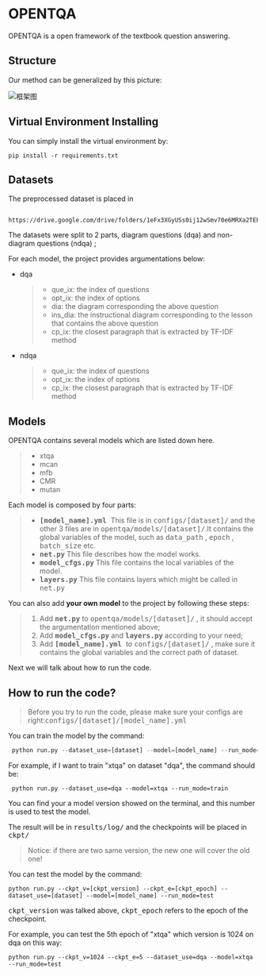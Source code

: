 # OPENTQA

OPENTQA is a open framework of the textbook question answering.   

##  Structure

Our method can be generalized by this picture:

![框架图](https://raw.githubusercontent.com/keep-smile-001/opentqa/master/pic.png)

##	Virtual Environment Installing

You can simply install the virtual environment by:

```     
pip install -r requirements.txt
```

##  Datasets 

The preprocessed dataset is placed in

```  https://drive.google.com/drive/folders/1eFx3XGyUSs0ij12wSmv70e6MRXa2TEFL
 https://drive.google.com/drive/folders/1eFx3XGyUSs0ij12wSmv70e6MRXa2TEFL
```

The datasets were split to 2 parts, diagram questions (dqa) and non-diagram questions (ndqa) ; 

For each model, the project provides argumentations below: 

+ dqa

  > + que_ix: the index of questions
  > + opt_ix: the index of options
  > + dia: the diagram corresponding the above question
  > + ins_dia: the instructional diagram corresponding to the lesson that contains the above question
  > + cp_ix: the closest paragraph that is extracted by TF-IDF method

+ ndqa

  > + que_ix: the index of questions
  > + opt_ix: the index of options
  > + cp_ix: the closest paragraph that is extracted by TF-IDF method

##  Models

OPENTQA contains several models which are listed down here.

> + xtqa
> + mcan
> + mfb
> + CMR
> + mutan

Each model is composed by four parts:

> + <tt> **[model_name].yml** </tt> This file is in <tt>configs/[dataset]/</tt> and the other 3 files are in <tt>opentqa/models/[dataset]/</tt>.It contains the global variables of the model, such as <tt>data_path</tt> , <tt>epoch</tt> , <tt>batch_size</tt> etc.
> + **<tt>net.py</tt>**  This file describes how the model works.
> + <tt>**model_cfgs.py**</tt> This file contains the local variables of the model.
> + **<tt>layers.py</tt>** This file contains layers which might be called in <tt>net.py</tt>

You can also add **your own model** to the project by following these steps:

>1. Add **<tt>net.py</tt>**  to <tt>opentqa/models/[dataset]/</tt>  , it should accept the argumentation mentioned above;
>2. Add **<tt>model_cfgs.py</tt>**  and **<tt>layers.py</tt>** according to your need;
>3. Add <tt> **[model_name].yml** </tt>  to <tt>configs/[dataset]/</tt> , make sure it contains the global variables and the correct path of dataset.

Next we will talk about how to run the code.

##  How to run the code?

> Before you try to run the code, please make sure your configs are right:<tt>configs/[dataset]/[model_name].yml</tt> 

You can train the model by the command:

```python
 python run.py --dataset_use=[dataset] --model=[model_name] --run_mode=train 
```

For example, if I want to train "xtqa" on dataset "dqa", the command should be:

``` 
 python run.py --dataset_use=dqa --model=xtqa --run_mode=train 
```

You can find your a model version showed on the terminal, and this number is used to test the model.

The result will be in <tt>results/log/</tt> and the checkpoints will be placed in <tt>ckpt/</tt>

> Notice: if there are two same version, the new one will cover the old one!

You can test the model by the command:

``` 
python run.py --ckpt_v=[ckpt_version] --ckpt_e=[ckpt_epoch] --dataset_use=[dataset] --model=[model_name] --run_mode=test
```

<tt>ckpt_version</tt> was talked above, <tt>ckpt_epoch</tt> refers to the epoch of the checkpoint.

For example, you can test the 5th epoch of "xtqa" which version is 1024 on dqa on this way:

``` 
python run.py --ckpt_v=1024 --ckpt_e=5 --dataset_use=dqa --model=xtqa --run_mode=test
```

